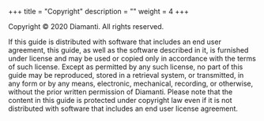 +++
title = "Copyright"
description = ""
weight = 4
+++

Copyright © 2020 Diamanti. All rights reserved.

If this guide is distributed with software that includes an end user agreement, this guide, as well as the software described in it, is furnished under license and may be used or copied only in accordance with the terms of such license.
Except as permitted by any such license, no part of this guide may be reproduced, stored in a retrieval system, or transmitted,
in any form or by any means, electronic, mechanical, recording, or otherwise, without the prior written permission
of Diamanti. Please note that the content in this guide is protected under copyright law even if it is not distributed
with software that includes an end user license agreement.